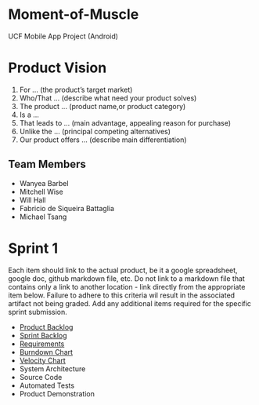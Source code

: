 # Moment-of-Muscle
UCF Mobile App Project (Android)

# Product Vision

1. For ... (the product’s target market)
2. Who/That ... (describe what need your product solves)
3. The product ... (product name,or product category)
4. Is a ...
5. That leads to ... (main advantage, appealing reason for purchase)
6. Unlike the ... (principal competing alternatives)
7. Our product offers ... (describe main differentiation)

## Team Members

- Wanyea Barbel
- Mitchell Wise 
- Will Hall
- Fabricio de Siqueira Battaglia
- Michael Tsang

# Sprint 1

Each item should link to the actual product, be it a google spreadsheet, google doc, github markdown file, etc. Do not link to a markdown file that contains only a link to another location - link directly from the appropriate item below. Failure to adhere to this criteria wil result in the associated artifact not being graded. Add any additional items required for the specific sprint submission.

- [Product Backlog](https://trello.com/b/6P0P3TpV/cop-4331-sample)
- [Sprint Backlog](https://trello.com/b/6P0P3TpV/cop-4331-sample)
- [Requirements](https://trello.com/b/6P0P3TpV/cop-4331-sample)
- [Burndown Chart](https://www.google.com/search?tbm=isch&q=sprint+burndown+chart)
- [Velocity Chart](https://www.google.com/search?tbm=isch&q=agile+velocity+chart)
- System Architecture
- Source Code
- Automated Tests
- Product Demonstration
